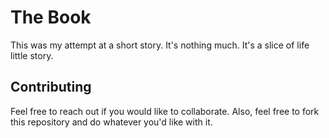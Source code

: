 # The Book

This was my attempt at a short story. It's nothing much. It's a slice of life little story. 

## Contributing

Feel free to reach out if you would like to collaborate. Also, feel free to fork this repository and do whatever you'd like with it.